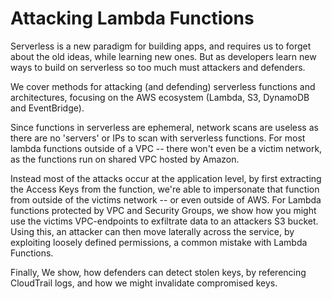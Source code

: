 # Attacking Lambda Functions

Serverless is a new paradigm for building apps, and requires us to forget about the old ideas, while learning new ones. But as developers learn new ways to build on serverless so too much must attackers and defenders.

We cover methods for attacking (and defending) serverless functions and architectures, focusing on the AWS ecosystem (Lambda, S3, DynamoDB and EventBridge).

Since functions in serverless are ephemeral, network scans are useless as there are no 'servers' or IPs to scan with serverless functions. For most lambda functions outside of a VPC -- there won't even be a victim network, as the functions run on shared VPC hosted by Amazon. 

Instead most of the attacks occur at the application level, by first extracting the Access Keys from the function, we're able to impersonate that function from outside of the victims network -- or even outside of AWS. For Lambda functions protected by VPC and Security Groups, we show how you might use the victims VPC-endpoints to exfiltrate data to an attackers S3 bucket. Using this, an attacker can then move laterally across the service, by exploiting loosely defined permissions, a common mistake with Lambda Functions.

Finally, We show, how defenders can detect stolen keys, by referencing CloudTrail logs, and how we might invalidate compromised keys.